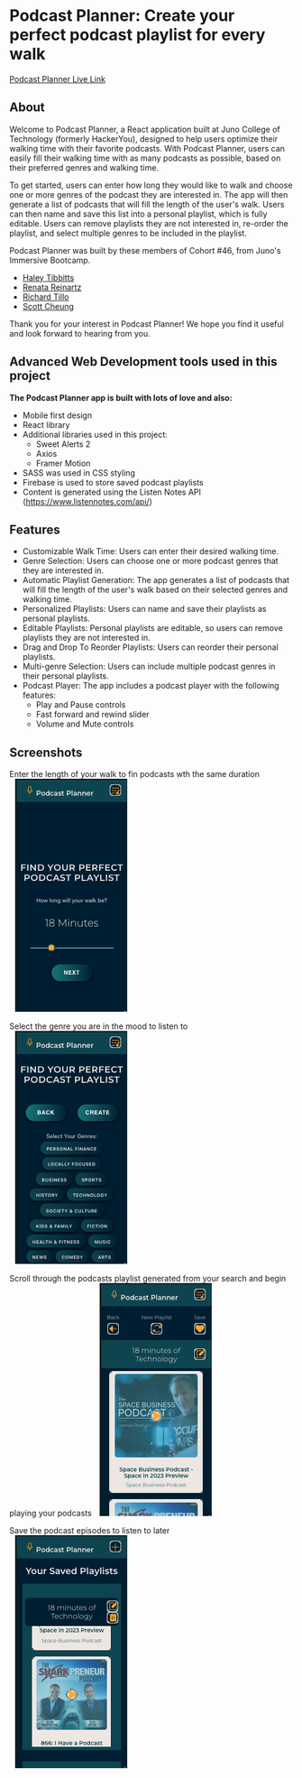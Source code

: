 # Podcast Planner: Create your perfect podcast playlist for every walk    

[Podcast Planner Live Link](https://podcast-planner-app.netlify.app/)

## About

Welcome to Podcast Planner, a React application built at Juno College of Technology (formerly HackerYou), designed to help users optimize their walking time with their favorite podcasts. With Podcast Planner, users can easily fill their walking time with as many podcasts as possible, based on their preferred genres and walking time.

To get started, users can enter how long they would like to walk and choose one or more genres of the podcast they are interested in. The app will then generate a list of podcasts that will fill the length of the user's walk. Users can then name and save this list into a personal playlist, which is fully editable. Users can remove playlists they are not interested in, re-order the playlist, and select multiple genres to be included in the playlist.

Podcast Planner was built by these members of Cohort #46, from Juno's Immersive Bootcamp. 

* [Haley Tibbitts](https://github.com/haleytibbitts)
* [Renata Reinartz](https://github.com/renata1026)
* [Richard Tillo](https://github.com/richardJET)
* [Scott Cheung](https://github.com/luckyNoodles)

Thank you for your interest in Podcast Planner! We hope you find it useful and look forward to hearing from you.    



## Advanced Web Development tools used in this project

**The Podcast Planner app is built with lots of love and also:**

* Mobile first design
* React library
* Additional libraries used in this project:
    * Sweet Alerts 2
    * Axios
    * Framer Motion
* SASS was used in CSS styling
* Firebase is used to store saved podcast playlists
* Content is generated using the Listen Notes API (https://www.listennotes.com/api/)



## Features

* Customizable Walk Time: Users can enter their desired walking time.
* Genre Selection: Users can choose one or more podcast genres that they are interested in.
* Automatic Playlist Generation: The app generates a list of podcasts that will fill the length of the  user's walk based on their selected genres and walking time.
* Personalized Playlists: Users can name and save their playlists as personal playlists.
* Editable Playlists: Personal playlists are editable, so users can remove playlists they are not interested in.
* Drag and Drop To Reorder Playlists: Users can reorder their personal playlists.
* Multi-genre Selection: Users can include multiple podcast genres in their personal playlists.
* Podcast Player: The app includes a podcast player with the following features:
    * Play and Pause controls
    * Fast forward and rewind slider
    * Volume and Mute controls


## Screenshots

Enter the length of your walk to fin podcasts wth the same duration
<img src="./gitHubReadme/WalkTime.png" alt="Enter Walking Time" style="margin: 0px 10px;">

Select the genre you are in the mood to listen to
<img src="./gitHubReadme/genres.png" alt="Select Genres" style="margin: 0px 10px;">

Scroll through the podcasts playlist generated from your search and begin playing your podcasts
<img src="./gitHubReadme/results.png" alt="Playlist Results" style="margin: 0px 10px;">

Save the podcast episodes to listen to later
<img src="./gitHubReadme/savedPlaylists.png" alt="Saved Playlists" style="margin: 0px 10px;">    





